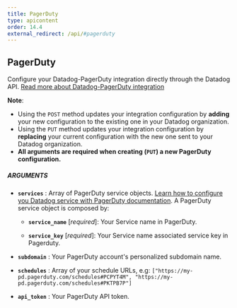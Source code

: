 ```yaml
---
title: PagerDuty
type: apicontent
order: 14.4
external_redirect: /api/#pagerduty
---
```


## PagerDuty

Configure your Datadog-PagerDuty integration directly through the Datadog API.
[Read more about Datadog-PagerDuty integration][1]

**Note**:

* Using the `POST` method updates your integration configuration by **adding** your new configuration to the existing one in your Datadog organization.
* Using the `PUT` method updates your integration configuration by **replacing** your current configuration with the new one sent to your Datadog organization.
* **All arguments are required when creating (`PUT`) a new PagerDuty configuration.**

##### ARGUMENTS

* **`services`** :
    Array of PagerDuty service objects. [Learn how to configure you Datadog service with PagerDuty documentation][2]. A PagerDuty service object is composed by:

    * **`service_name`** [*required*]:
        Your Service name in PagerDuty.

    * **`service_key`** [*required*]:
        Your Service name associated service key in Pagerduty.

* **`subdomain`** :
    Your PagerDuty account's personalized subdomain name.

* **`schedules`** :
    Array of your schedule URLs, e.g:
     `["https://my-pd.pagerduty.com/schedules#PCPYT4M", "https://my-pd.pagerduty.com/schedules#PKTPB7P"]`

* **`api_token`** :
    Your PagerDuty API token.

[1]: /integrations/pagerduty
[2]: https://www.pagerduty.com/docs/guides/datadog-integration-guide
